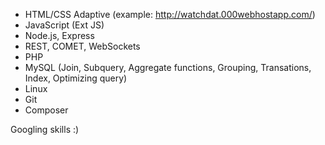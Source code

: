 - HTML/CSS Adaptive (example: http://watchdat.000webhostapp.com/)
- JavaScript (Ext JS)
- Node.js, Express
- REST, COMET, WebSockets
- PHP
- MySQL (Join, Subquery, Aggregate functions, Grouping, Transations, Index, Optimizing query)
- Linux
- Git
- Composer

Googling skills :)
